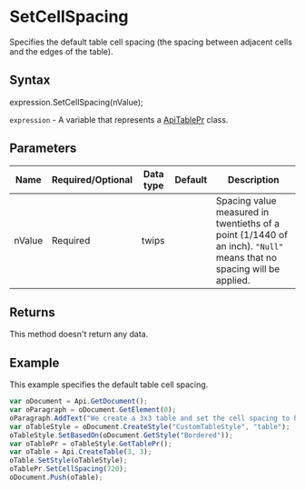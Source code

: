 # SetCellSpacing

Specifies the default table cell spacing (the spacing between adjacent cells and the edges of the table).

## Syntax

expression.SetCellSpacing(nValue);

`expression` - A variable that represents a [ApiTablePr](../ApiTablePr.md) class.

## Parameters

| **Name** | **Required/Optional** | **Data type** | **Default** | **Description** |
| ------------- | ------------- | ------------- | ------------- | ------------- |
| nValue | Required | twips |  | Spacing value measured in twentieths of a point (1/1440 of an inch). <code>"Null"</code> means that no spacing will be applied. |

## Returns

This method doesn't return any data.

## Example

This example specifies the default table cell spacing.

```javascript
var oDocument = Api.GetDocument();
var oParagraph = oDocument.GetElement(0);
oParagraph.AddText("We create a 3x3 table and set the cell spacing to half an inch:");
var oTableStyle = oDocument.CreateStyle("CustomTableStyle", "table");
oTableStyle.SetBasedOn(oDocument.GetStyle("Bordered"));
var oTablePr = oTableStyle.GetTablePr();
var oTable = Api.CreateTable(3, 3);
oTable.SetStyle(oTableStyle);
oTablePr.SetCellSpacing(720);
oDocument.Push(oTable);
```
